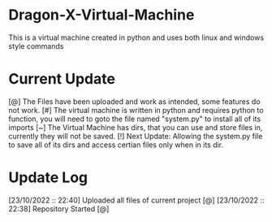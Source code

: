 # Dragon-X-Virtual-Machine
This is a virtual machine created in python and uses both linux and windows style commands


# Current Update
[@] The Files have been uploaded and work as intended, some features do not work.
[#] The virtual machine is written in python and requires python to function, you will need to goto the file named "system.py" to install all of its imports
[~] The Virtual Machine has dirs, that you can use and store files in, currently they will not be saved.
[!] Next Update: Allowing the system.py file to save all of its dirs and access certian files only when in its dir.

# Update Log
[23/10/2022 :: 22:40] Uploaded all files of current project [@]
[23/10/2022 :: 22:38] Repository Started [@]
